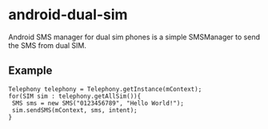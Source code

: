 # android-dual-sim
Android SMS manager for dual sim phones is a simple SMSManager to send the SMS from dual SIM.

## Example
    Telephony telephony = Telephony.getInstance(mContext);
    for(SIM sim : telephony.getAllSim()){
     SMS sms = new SMS("0123456789", "Hello World!");
     sim.sendSMS(mContext, sms, intent);
    }
